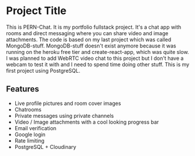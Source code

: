 
# Project Title

This is PERN-Chat. It is my portfolio fullstack project. It's a chat app with rooms and direct messaging where you can share video and image attachments. The code is based on my last project which was called MongoDB-stuff. MongoDB-stuff doesn't exist anymore because it was running on the heroku free tier and create-react-app, which was quite slow. I was planned to add WebRTC video chat to this project but I don't have a webcam to test it with and I need to spend time doing other stuff. This is my first project using PostgreSQL.



## Features

- Live profile pictures and room cover images
- Chatrooms
- Private messages using private channels
- Video / Image attachments with a cool looking progress bar
- Email verification
- Google login
- Rate limiting
- PostgreSQL + Cloudinary